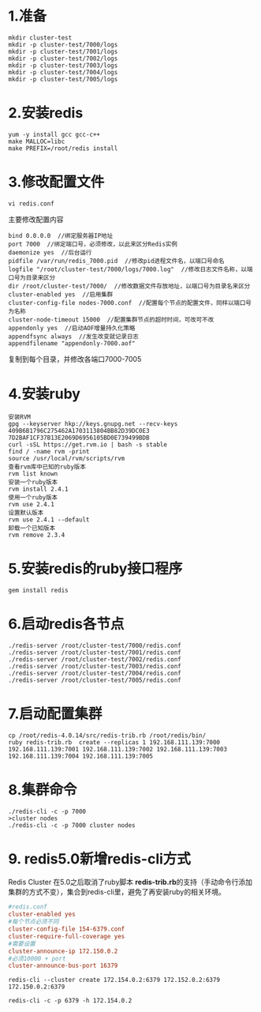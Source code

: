 # 1.准备

```shell
mkdir cluster-test
mkdir -p cluster-test/7000/logs
mkdir -p cluster-test/7001/logs
mkdir -p cluster-test/7002/logs
mkdir -p cluster-test/7003/logs
mkdir -p cluster-test/7004/logs
mkdir -p cluster-test/7005/logs
```

# 2.安装redis

```shell
yum -y install gcc gcc-c++
make MALLOC=libc
make PREFIX=/root/redis install
```

# 3.修改配置文件

```shell
vi redis.conf
```

主要修改配置内容
```config
bind 0.0.0.0  //绑定服务器IP地址
port 7000  //绑定端口号，必须修改，以此来区分Redis实例
daemonize yes  //后台运行
pidfile /var/run/redis_7000.pid  //修改pid进程文件名，以端口号命名
logfile "/root/cluster-test/7000/logs/7000.log"  //修改日志文件名称，以端口号为目录来区分
dir /root/cluster-test/7000/  //修改数据文件存放地址，以端口号为目录名来区分
cluster-enabled yes  //启用集群
cluster-config-file nodes-7000.conf  //配置每个节点的配置文件，同样以端口号为名称
cluster-node-timeout 15000  //配置集群节点的超时时间，可改可不改
appendonly yes  //启动AOF增量持久化策略
appendfsync always  //发生改变就记录日志
appendfilename "appendonly-7000.aof"
```

复制到每个目录，并修改各端口7000-7005

# 4.安装ruby

```shell
安装RVM
gpg --keyserver hkp://keys.gnupg.net --recv-keys 409B6B1796C275462A1703113804BB82D39DC0E3 7D2BAF1CF37B13E2069D6956105BD0E739499BDB 
curl -sSL https://get.rvm.io | bash -s stable
find / -name rvm -print
source /usr/local/rvm/scripts/rvm
查看rvm库中已知的ruby版本
rvm list known
安装一个ruby版本
rvm install 2.4.1
使用一个ruby版本
rvm use 2.4.1
设置默认版本
rvm use 2.4.1 --default
卸载一个已知版本
rvm remove 2.3.4
```

# 5.安装redis的ruby接口程序

```shell
gem install redis
```

# 6.启动redis各节点

```shell
./redis-server /root/cluster-test/7000/redis.conf
./redis-server /root/cluster-test/7001/redis.conf
./redis-server /root/cluster-test/7002/redis.conf
./redis-server /root/cluster-test/7003/redis.conf
./redis-server /root/cluster-test/7004/redis.conf
./redis-server /root/cluster-test/7005/redis.conf
```

# 7.启动配置集群

```shell
cp /root/redis-4.0.14/src/redis-trib.rb /root/redis/bin/
ruby redis-trib.rb  create --replicas 1 192.168.111.139:7000 192.168.111.139:7001 192.168.111.139:7002 192.168.111.139:7003 192.168.111.139:7004 192.168.111.139:7005 
```

# 8.集群命令

```shell
./redis-cli -c -p 7000
>cluster nodes
./redis-cli -c -p 7000 cluster nodes
```

# 9. redis5.0新增redis-cli方式

Redis Cluster 在5.0之后取消了ruby脚本 **redis-trib.rb**的支持（手动命令行添加集群的方式不变），集合到redis-cli里，避免了再安装ruby的相关环境。

```conf
#redis.conf
cluster-enabled yes
#每个节点必须不同
cluster-config-file 154-6379.conf
cluster-require-full-coverage yes
#需要设置
cluster-announce-ip 172.150.0.2
#必须10000 + port
cluster-announce-bus-port 16379
```

```shell
redis-cli --cluster create 172.154.0.2:6379 172.152.0.2:6379 172.150.0.2:6379
```

```shell
redis-cli -c -p 6379 -h 172.154.0.2
```

